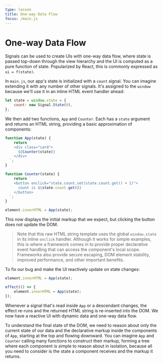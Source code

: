 ```yaml
---
type: lesson
title: One-way Data Flow
focus: /main.js
---
```


# One-way Data Flow

Signals can be used to create UIs with one-way data flow,
where state is passed top-down through the view hierarchy
and the UI is computed as a pure function of state.
Popularized by React, this is commonly expressed as `ui = f(state)`.

In `main.js`, our app's state is initialized with a `count` signal.
You can imagine extending it with any number of other signals.
It's assigned to the `window` because we'll use it in an inline HTML event handler ahead:

```js
let state = window.state = {
	count: new Signal.State(0),
};
```

We then add two functions, `App` and `Counter`.
Each has a `state` argument and returns an HTML string,
providing a basic approximation of components:

```js add={1-17}
function App(state) {
	return `
    <div class="card">
      ${Counter(state)}
    </div>
  `;
}

function Counter(state) {
	return `
    <button onclick="state.count.set(state.count.get() + 1)">
      count is ${state.count.get()}
    </button>
  `;
}

element.innerHTML = App(state);
```

This now displays the initial markup that we expect,
but clicking the button does not update the DOM.

> Note that this raw HTML string template uses
> the global `window.state` in its inline `onclick` handler.
> Although it works for simple examples,
> this is where a framework comes in to provide proper
> declarative event handling that can access the component's local scope.
> Frameworks also provide secure escaping, DOM element stability,
> improved performance, and other important benefits.

To fix our bug and make the UI reactively update on state changes:

```js add={3-5} del={1}
element.innerHTML = App(state);

effect(() => {
	element.innerHTML = App(state);
});
```

Whenever a signal that's read inside `App` or a descendant changes,
the effect re-runs and the returned HTML string is re-inserted into the DOM.
We now have a reactive UI with dynamic data and one-way data flow.

To understand the final state of the DOM,
we need to reason about only the current state of our data
and the declarative markup inside the components of `App`,
starting at the top and flowing downward.
You can imagine `App` and `Counter` calling many functions to construct their markup,
forming a tree where each component is simple to reason about in isolation,
because all you need to consider is the state a component receives and the markup it returns.
